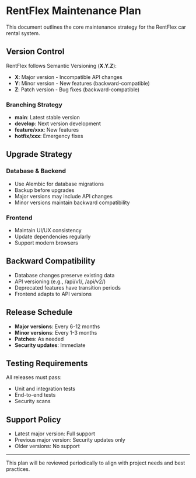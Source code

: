 # RentFlex Maintenance Plan

This document outlines the core maintenance strategy for the RentFlex car rental system.

## Version Control

RentFlex follows Semantic Versioning (**X.Y.Z**):
- **X**: Major version - Incompatible API changes
- **Y**: Minor version - New features (backward-compatible)
- **Z**: Patch version - Bug fixes (backward-compatible)

### Branching Strategy

- **main**: Latest stable version
- **develop**: Next version development
- **feature/xxx**: New features
- **hotfix/xxx**: Emergency fixes

## Upgrade Strategy

### Database & Backend
- Use Alembic for database migrations
- Backup before upgrades
- Major versions may include API changes
- Minor versions maintain backward compatibility

### Frontend
- Maintain UI/UX consistency
- Update dependencies regularly
- Support modern browsers

## Backward Compatibility

- Database changes preserve existing data
- API versioning (e.g., /api/v1/, /api/v2/)
- Deprecated features have transition periods
- Frontend adapts to API versions

## Release Schedule

- **Major versions**: Every 6-12 months
- **Minor versions**: Every 1-3 months
- **Patches**: As needed
- **Security updates**: Immediate

## Testing Requirements

All releases must pass:
- Unit and integration tests
- End-to-end tests
- Security scans

## Support Policy

- Latest major version: Full support
- Previous major version: Security updates only
- Older versions: No support

---

This plan will be reviewed periodically to align with project needs and best practices. 